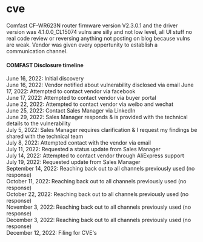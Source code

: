 # cve

Comfast CF-WR623N router firmware version V2.3.0.1 and the driver version was 4.1.0.0_CL15074 vulns are silly and not low level, all UI stuff no real code review or reversing anything not posting on blog because vulns are weak. Vendor was given every oppertunity to establish a communication channel.        

#### COMFAST Disclosure timeline        
June 16, 2022: Initial discovery         
June 16, 2022: Vendor notified about vulnerability disclosed via email
June 17, 2022: Attempted to contact vendor via facebook        
June 17, 2022: Attempted to contact vendor via buyer portal      
June 22, 2022: Attempted to contact vendor via weibo and wechat      
June 25, 2022: Contact Sales Manager via LinkedIn     
June 29, 2022: Sales Manager responds & is provided with the technical details to the vulnerability       
July 5, 2022: Sales Manager requires clarification & I request my findings be shared with the technical team      
July 8, 2022: Attempted contact with the vendor via email      
July 11, 2022: Requested a status update from Sales Manager      
July 14, 2022: Attempted to contact vendor through AliExpress support       
July 19, 2022: Requested update from Sales Manager         
September 14, 2022: Reaching back out to all channels previously used (no response)              
October 11, 2022: Reaching back out to all channels previously used (no response)            
October 22, 2022: Reaching back out to all channels previously used (no response)            
November 3, 2022: Reaching back out to all channels previously used (no response)            
December 3, 2022: Reaching back out to all channels previously used (no response)            
December 12, 2022: Filing for CVE's 
